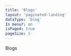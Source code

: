 ```yaml
---
title: 'Blogs'
layout: 'paginated-landing'
dataType: 'blog'
In menu?: on
isPaged: true
pageSize: 5 
---
```

Blogs
